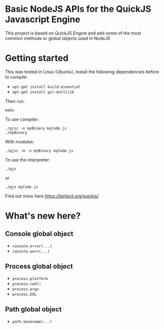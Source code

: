 # Basic NodeJS APIs for the QuickJS Javascript Engine
This project is based on QuickJS Engine and add some of the most common methods or global objects used in NodeJS

# Getting started
This was tested in Linux (Ubuntu), install the following dependencies before to compile:
- `apt-get install build-essential`
- `apt-get install gcc-multilib`

Then run:
```
make
```

To use compiler:
```
./qjsc -o myBinary myCode.js
./myBinary
```

With modules:
```
./qjsc -m -o myBinary myCode.js
```

To use the interpreter:
```
./qjs
```
or
```
./qjs myCode.js
```
Find out more here https://bellard.org/quickjs/


# What's new here?

## Console global object
- `console.error(...)`
- `console.warn(...)`

## Process global object
- `process.platform`
- `process.cwd()`
- `process.argv`
- `process.EOL`

## Path global object
- `path.basename(...)`
